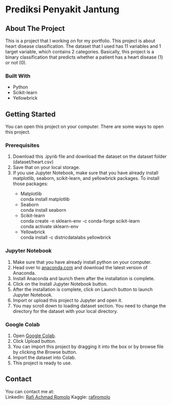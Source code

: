 # Prediksi Penyakit Jantung

<!-- ABOUT THE PROJECT -->

## About The Project

This is a project that I working on for my portfolio. This project is about heart disease classification. The dataset that I used has 11 variables and 1 target variable, which contains 2 categories. Basically, this project is a binary classification that predicts whether a patient has a heart disease (1) or not (0).

### Built With

<ul>
    <li>Python</li>
    <li>Scikit-learn</li>
    <li>Yellowbrick</li>
</ul>

<!-- GETTING STARTED -->

## Getting Started

You can open this project on your computer. There are some ways to open this project.

### Prerequisites

<ol>
    <li>Download this .ipynb file and download the dataset on the dataset folder (dataset/heart.csv)</li>
    <li>Save that on your local storage.</li>
    <li>If you use Jupyter Notebook, make sure that you have already install matplotlib, seaborn, scikit-learn, and yellowbrick packages. To install those packages:</li>
    <ul>
        <li>Matplotlib</li>
        conda install matplotlib
        <li>Seaborn</li>
        conda install seaborn
        <li>Scikit-learn</li>
        conda create -n sklearn-env -c conda-forge scikit-learn
        <br>
        conda activate sklearn-env
        <li>Yellowbrick</li>
        conda install -c districdatalabs yellowbrick
    </ul>
</ol>

### Jupyter Notebook

<ol>
    <li>Make sure that you have already install python on your computer.</li>
    <li>Head over to <a href="https://www.anaconda.com/">anaconda.com</a> and download the latest version of Anaconda.</li>
    <li>Install Anaconda and launch them after the installation is complete.</li>
    <li>Click on the Install Jupyter Notebook button.</li>
    <li>After the installation is complete, click on Launch button to launch Jupyter Notebook.</li>
    <li>Import or upload this project to Jupyter and open it.</li>
    <li>You may scroll down to loading dataset section. You need to change the directory for the dataset with your local directory.</li>
</ol>

### Google Colab

<ol>
    <li>Open <a href="https://colab.research.google.com/">Google Colab</a>.</li>
    <li>Click Upload button.</li>
    <li>You can import this project by dragging it into the box or by browse file by clicking the Browse button.</li>
    <li>Import the dataset into Colab.</li>
    <li>This project is ready to use.</li>
</ol>

<!-- CONTACT -->

## Contact

You can contact me at:
<br>
LinkedIn: <a href="https://www.linkedin.com/in/rafi-achmad-romolo/">Rafi Achmad Romolo</a>
Kaggle: <a href="https://www.kaggle.com/rafiromolo">rafiromolo</a>
